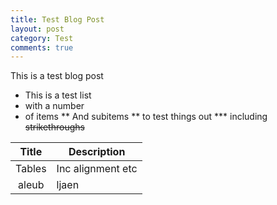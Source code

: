 ```yaml
---
title: Test Blog Post
layout: post
category: Test
comments: true
---
```


This is a test blog post

* This is a test list
* with a number
* of items
** And subitems
** to test things out
*** including ~~strikethroughs~~

| Title   | Description |
|:-------:|-------------|
| Tables  | Inc alignment etc |
| aleub   | ljaen |